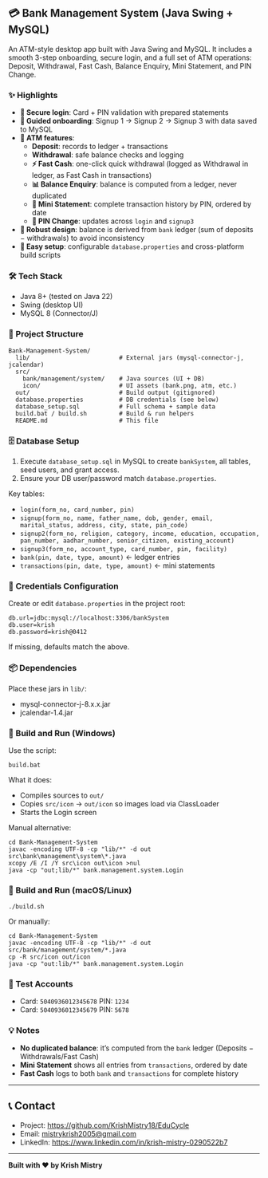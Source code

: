## 💳 Bank Management System (Java Swing + MySQL)

An ATM-style desktop app built with Java Swing and MySQL. It includes a smooth 3-step onboarding, secure login, and a full set of ATM operations: Deposit, Withdrawal, Fast Cash, Balance Enquiry, Mini Statement, and PIN Change.

### ✨ Highlights
- **🔐 Secure login**: Card + PIN validation with prepared statements
- **🧭 Guided onboarding**: Signup 1 → Signup 2 → Signup 3 with data saved to MySQL
- **🏦 ATM features**:
  - **Deposit**: records to ledger + transactions
  - **Withdrawal**: safe balance checks and logging
  - **⚡ Fast Cash**: one-click quick withdrawal (logged as Withdrawal in ledger, as Fast Cash in transactions)
  - **📊 Balance Enquiry**: balance is computed from a ledger, never duplicated
  - **🧾 Mini Statement**: complete transaction history by PIN, ordered by date
  - **🔁 PIN Change**: updates across `login` and `signup3`
- **🧱 Robust design**: balance is derived from `bank` ledger (sum of deposits − withdrawals) to avoid inconsistency
- **🧰 Easy setup**: configurable `database.properties` and cross-platform build scripts

### 🛠 Tech Stack
- Java 8+ (tested on Java 22)
- Swing (desktop UI)
- MySQL 8 (Connector/J)

### 📁 Project Structure
```
Bank-Management-System/
  lib/                         # External jars (mysql-connector-j, jcalendar)
  src/
    bank/management/system/    # Java sources (UI + DB)
    icon/                      # UI assets (bank.png, atm, etc.)
  out/                         # Build output (gitignored)
  database.properties          # DB credentials (see below)
  database_setup.sql           # Full schema + sample data
  build.bat / build.sh         # Build & run helpers
  README.md                    # This file
```

### 🗄️ Database Setup
1) Execute `database_setup.sql` in MySQL to create `bankSystem`, all tables, seed users, and grant access.
2) Ensure your DB user/password match `database.properties`.

Key tables:
- `login(form_no, card_number, pin)`
- `signup(form_no, name, father_name, dob, gender, email, marital_status, address, city, state, pin_code)`
- `signup2(form_no, religion, category, income, education, occupation, pan_number, aadhar_number, senior_citizen, existing_account)`
- `signup3(form_no, account_type, card_number, pin, facility)`
- `bank(pin, date, type, amount)`  ← ledger entries
- `transactions(pin, date, type, amount)`  ← mini statements

### 🔧 Credentials Configuration
Create or edit `database.properties` in the project root:
```
db.url=jdbc:mysql://localhost:3306/bankSystem
db.user=krish
db.password=krish@0412
```
If missing, defaults match the above.

### 📦 Dependencies
Place these jars in `lib/`:
- mysql-connector-j-8.x.x.jar
- jcalendar-1.4.jar

### 🚀 Build and Run (Windows)
Use the script:
```
build.bat
```
What it does:
- Compiles sources to `out/`
- Copies `src/icon` → `out/icon` so images load via ClassLoader
- Starts the Login screen

Manual alternative:
```
cd Bank-Management-System
javac -encoding UTF-8 -cp "lib/*" -d out src\bank\management\system\*.java
xcopy /E /I /Y src\icon out\icon >nul
java -cp "out;lib/*" bank.management.system.Login
```

### 🐧 Build and Run (macOS/Linux)
```
./build.sh
```
Or manually:
```
cd Bank-Management-System
javac -encoding UTF-8 -cp "lib/*" -d out src/bank/management/system/*.java
cp -R src/icon out/icon
java -cp "out:lib/*" bank.management.system.Login
```

### 🧪 Test Accounts
- Card: `5040936012345678`  PIN: `1234`
- Card: `5040936012345679`  PIN: `5678`

### 💡 Notes
- **No duplicated balance**: it’s computed from the `bank` ledger (Deposits − Withdrawals/Fast Cash)
- **Mini Statement** shows all entries from `transactions`, ordered by date
- **Fast Cash** logs to both `bank` and `transactions` for complete history

---

## 📞 **Contact**

- Project: <https://github.com/KrishMistry18/EduCycle>
- Email: <mistrykrish2005@gmail.com>
- LinkedIn: <https://www.linkedin.com/in/krish-mistry-0290522b7>

---

**Built with ❤️ by Krish Mistry** 
